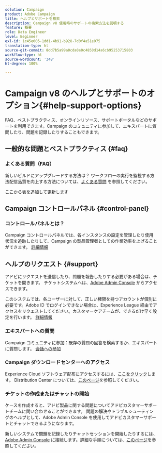 ```yaml
---
solution: Campaign
product: Adobe Campaign
title: ヘルプとサポートを検索
description: Campaign v8 使用時のサポートの検索方法を説明する
feature: 概要
role: Data Engineer
level: Beginner
exl-id: 1c45e005-1dd1-4b91-b928-7d0f4a51e075
translation-type: ht
source-git-commit: 8dd7b5a99a0cda0e0c4850d14a6cb95253715803
workflow-type: ht
source-wordcount: '348'
ht-degree: 100%

---
```


# Campaign v8 のヘルプとサポートのオプション{#help-support-options}

FAQ、ベストプラクティス、オンラインリソース、サポートポータルなどのサポートを利用できます。Campaign のコミュニティに参加して、エキスパートに質問したり、問題を記録したりすることもできます。

## 一般的な問題とベストプラクティス {#faq}

### よくある質問（FAQ）

新しいビルドにアップグレードする方法は？ ワークフローの実行を監視する方法配信品質を向上する方法については、[よくある質問](campaign-faq.md) を参照してください。

[ここ](https://experienceleague.adobe.com/docs/campaign-classic/using/getting-started/support.html?lang=ja#faq)から表を追加して更新します

## Campaign コントロールパネル {#control-panel}

### コントロールパネルとは？

Campaign コントロールパネルでは、各インスタンスの設定を管理したり使用状況を追跡したりして、Campaign の製品管理者としての作業効率を上げることができます。
[詳細情報](../config/self-service.md)

## ヘルプのリクエスト {#support}

アドビにリクエストを送信したり、問題を報告したりする必要がある場合は、チケットを開きます。 チケットシステムへは、[Adobe Admin Console](https://adminConsole.adobe.com/overview) からアクセスできます。

このシステムでは、各ユーザーに対して、正しい権限を持つアカウントが個別に必要です。Adobe ID でログインできない場合は、Experience League 経由でアクセスをリクエストしてください。カスタマーケアチームが、できるだけ早く設定を行います。 [詳細情報](https://helpx.adobe.com/jp/enterprise/using/support-for-experience-cloud.html)

### エキスパートへの質問

Campaign コミュニティに参加：既存の質問の回答を検索するか、エキスパートに質問します。 [会話への参加](https://experienceleaguecommunities.adobe.cadobe-campaign-classic/ct-p/adobe-campaign-classic-community)

### Campaign ダウンロードセンターへのアクセス

Experience Cloud ソフトウェア配布にアクセスするには、[ここをクリック](https://experience.adobe.com/#/downloads/content/software-distribution/jp/campaign.html)します。
Distribution Center については、[このページ](https://docs.adobe.com/content/help/ja-JP/experience-cloud/software-distribution/home.html)を参照してください。

### チケットの作成またはチャットの開始

ケースを作成すると、アドビ製品に関する問題についてアドビカスタマーサポートチームに問い合わせることができます。 問題の解決やトラブルシューティングのヘルプとして、Adobe Admin Console を使用してアドビカスタマーサポートとチャットできるようになります。

新しいシステムで問題を記録したりチャットセッションを開始したりするには、[Adobe Admin Console](https://adminConsole.adobe.com/overview) に接続します。詳細な手順については、[このページ](https://helpx.adobe.com/jp/enterprise/using/support-for-experience-cloud.html)を参照してください。
